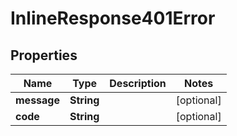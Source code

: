 # InlineResponse401Error

## Properties
Name | Type | Description | Notes
------------ | ------------- | ------------- | -------------
**message** | **String** |  |  [optional]
**code** | **String** |  |  [optional]
